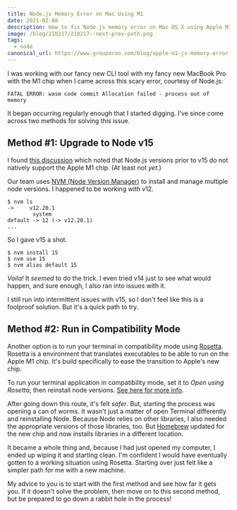 ```yaml
---
title: Node.js Memory Error on Mac Using M1
date: 2021-02-08
description: How to fix Node.js memory error on Mac OS X using Apple M1 chip.
image: /blog/210217/210217--next-prev-path.png
tags:
  - node
canonical_url: https://www.grouparoo.com/blog/apple-m1-js-memory-error
---
```


I was working with our fancy new CLI tool with my fancy new MacBook Pro with the M1 chip when I came across this scary error, courtesy of Node.js:

    FATAL ERROR: wasm code commit Allocation failed - process out of memory

It began occurring regularly enough that I started digging. I've since come across two methods for solving this issue.

## Method #1: Upgrade to Node v15

I found [this discussion](https://forum.ghost.org/t/cant-get-ghost-running-on-apple-m1-chip/19526/5) which noted that Node.js versions prior to v15 do not natively support the Apple M1 chip. (At least not _yet_.)

Our team uses [NVM (Node Version Manager)](https://github.com/nvm-sh/nvm) to install and manage multiple node versions. I happened to be working with v12.

    $ nvm ls
    ->     v12.20.1
            system
    default -> 12 (-> v12.20.1)
    ...

So I gave v15 a shot.

    $ nvm install 15
    $ nvm use 15
    $ nvm alias default 15

_Voila!_ It _seemed_ to do the trick. I even tried v14 just to see what would happen, and sure enough, I also ran into issues with it.

I still run into intermittent issues with v15, so I don't feel like this is a foolproof solution. But it's a quick path to try.

## Method #2: Run in Compatibility Mode

Another option is to run your terminal in compatibility mode using [Rosetta](https://developer.apple.com/documentation/apple_silicon/about_the_rosetta_translation_environment). Rosetta is a environment that translates executables to be able to run on the Apple M1 chip. It's build specifically to ease the transition to Apple's new chip.

To run your terminal application in compatibility mode, set it to _Open using Rosetta_, then reinstall node versions. [See here for more info](https://stackoverflow.com/q/64899827/2241124).

After going down this route, it's felt _safer_. But, starting the process was opening a can of worms. It wasn't just a matter of open Terminal differently and reinstalling Node. Because Node relies on other libraries, I also needed the appropriate versions of those libraries, too. But [Homebrew](https://brew.sh/) updated for the new chip and now installs libraries in a different location.

It became a whole thing and, because I had just opened my computer, I ended up wiping it and starting clean. I'm confident I would have eventually gotten to a working situation using Rosetta. Starting over just felt like a simpler path for me with a new machine.

My advice to you is to start with the first method and see how far it gets you. If it doesn't solve the problem, then move on to this second method, but be prepared to go down a rabbit hole in the process!
